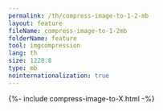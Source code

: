```yaml
---
permalink: /th/compress-image-to-1-2-mb
layout: feature
fileName: compress-image-to-1-2mb
folderName: feature
tool: imgcompression
lang: th
size: 1228.8
type: mb
nointernationalization: true
---
```

{%- include compress-image-to-X.html -%}
      